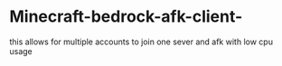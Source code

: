 # Minecraft-bedrock-afk-client-
this allows for multiple accounts to join one sever and afk with low cpu usage

